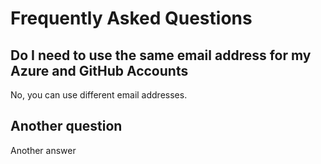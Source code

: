 # Frequently Asked Questions

## Do I need to use the same email address for my Azure and GitHub Accounts

No, you can use different email addresses.

## Another question

Another answer
